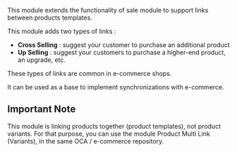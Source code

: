 This module extends the functionality of sale module to support links
between products templates.

This module adds two types of links :

- **Cross Selling** : suggest your customer to purchase an additional
  product
- **Up Selling** : suggest your customers to purchase a higher-end
  product, an upgrade, etc.

These types of links are common in e-commerce shops.

It can be used as a base to implement synchronizations with e-commerce.

## Important Note

This module is linking products together (product templates), not
product variants. For that purpose, you can use the module Product Multi
Link (Variants), in the same OCA / e-commerce repository.
